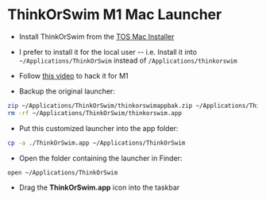 # ThinkOrSwim M1 Mac Launcher

* Install ThinkOrSwim from the [TOS Mac Installer](https://www.tdameritrade.com/tools-and-platforms/thinkorswim/desktop/download.html)

* I prefer to install it for the local user -- i.e. Install it into `~/Applications/ThinkOrSwim` instead of `/Applications/thinkorswim`

* Follow [this video](https://www.youtube.com/watch?v=sVQdMTGn_ao) to hack it for M1

* Backup the original launcher:

```zsh
zip ~/Applications/ThinkOrSwim/thinkorswimappbak.zip ~/Applications/ThinkOrSwim/thinkorswim.app
rm -rf ~/Applications/ThinkOrSwim/thinkorswim.app
```

* Put this customized launcher into the app folder:

```zsh
cp -a ./ThinkOrSwim.app ~/Applications/ThinkOrSwim
```

* Open the folder containing the launcher in Finder:

```zsh
open ~/Applications/ThinkOrSwim
```

* Drag the **ThinkOrSwim.app** icon into the taskbar
